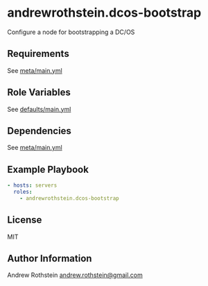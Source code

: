 andrewrothstein.dcos-bootstrap
==============================

Configure a node for bootstrapping a DC/OS

Requirements
------------

See [meta/main.yml](meta/main.yml)

Role Variables
--------------

See [defaults/main.yml](defaults/main.yml)

Dependencies
------------

See [meta/main.yml](meta/main.yml)

Example Playbook
----------------

```yml
- hosts: servers
  roles:
    - andrewrothstein.dcos-bootstrap
```

License
-------

MIT

Author Information
------------------

Andrew Rothstein <andrew.rothstein@gmail.com>
